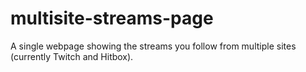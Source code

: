 multisite-streams-page
======================

A single webpage showing the streams you follow from multiple sites (currently Twitch and Hitbox).
